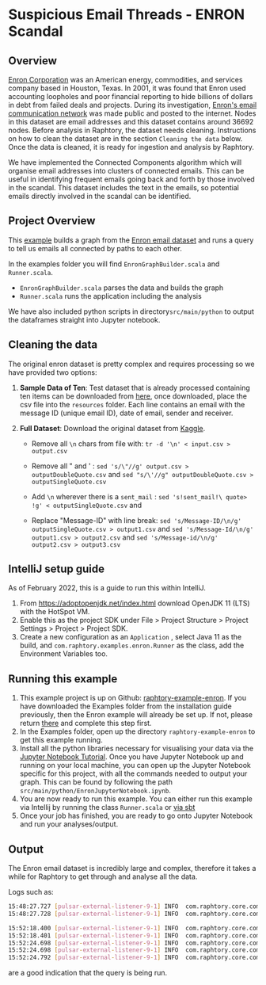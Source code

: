 # Suspicious Email Threads - ENRON Scandal

## Overview
[Enron Corporation](https://en.wikipedia.org/wiki/Enron) was an American energy, commodities, and services company based in Houston, Texas. In 2001, it was found that Enron used accounting loopholes and poor financial reporting to hide billions of dollars in debt from failed deals and projects. During its investigation, [Enron's email communication network](https://snap.stanford.edu/data/email-Enron.html) was made public and posted to the internet. Nodes in this dataset are email addresses and this dataset contains around 36692 nodes. Before analysis in Raphtory, the dataset needs cleaning. Instructions on how to clean the dataset are in the section `Cleaning the data` below. Once the data is cleaned, it is ready for ingestion and analysis by Raphtory. 

We have implemented the Connected Components algorithm which will organise email addresses into clusters of connected emails. This can be useful in identifying frequent emails going back and forth by those involved in the scandal. This dataset includes the text in the emails, so potential emails directly involved in the scandal can be identified.

## Project Overview

This [example](https://github.com/Raphtory/Raphtory/tree/master/examples/raphtory-example-enron) builds a graph from the [Enron email dataset](https://www.kaggle.com/wcukierski/enron-email-dataset) and runs a query to tell us emails all connected by paths to each other.

In the examples folder you will find `EnronGraphBuilder.scala` and `Runner.scala`.

* `EnronGraphBuilder.scala` parses the data and builds the graph
* `Runner.scala` runs the application including the analysis

We have also included python scripts in directory`src/main/python` to output the dataframes straight into Jupyter notebook.

## Cleaning the data

The original enron dataset is pretty complex and requires processing so we have provided two options:

1) **Sample Data of Ten**: Test dataset that is already processed containing ten items can be downloaded from [here](https://github.com/Raphtory/Data/blob/main/email_test.csv), once downloaded, place the csv file into the `resources` folder. Each line contains an email with the message ID (unique email ID), date of email, sender and receiver.

2) **Full Dataset**: Download the original dataset from [Kaggle](https://www.kaggle.com/wcukierski/enron-email-dataset).
    * Remove all `\n` chars from file with:  `tr -d '\n' < input.csv > output.csv` 
    * Remove all " and ' : `sed 's/\"//g' output.csv > outputDoubleQuote.csv` and `sed "s/\'//g" outputDoubleQuote.csv > outputSingleQuote.csv`
    * Add `\n` wherever there is a `sent_mail` : 
    `sed 's!sent_mail!\
quote> !g' < outputSingleQuote.csv`
and

    * Replace "Message-ID" with line break: `sed 's/Message-ID/\n/g' outputSingleQuote.csv > output1.csv` and `sed 's/Message-Id/\n/g' output1.csv > output2.csv` and `sed 's/Message-id/\n/g' output2.csv > output3.csv` 

## IntelliJ setup guide

As of February 2022, this is a guide to run this within IntelliJ.

1. From https://adoptopenjdk.net/index.html download OpenJDK 11 (LTS) with the HotSpot VM.
2. Enable this as the project SDK under File > Project Structure > Project Settings > Project > Project SDK.
3. Create a new configuration as an `Application` , select Java 11 as the build, and `com.raphtory.examples.enron.Runner` as the class, add the Environment Variables too.

## Running this example

1. This example project is up on Github: [raphtory-example-enron](https://github.com/Raphtory/Raphtory/tree/master/examples/raphtory-example-enron). If you have downloaded the Examples folder from the installation guide previously, then the Enron example will already be set up. If not, please return [there](../Install/installdependencies.md) and complete this step first. 
2. In the Examples folder, open up the directory `raphtory-example-enron` to get this example running.
3. Install all the python libraries necessary for visualising your data via the [Jupyter Notebook Tutorial](../PythonClient/tutorial_pulsar.md). Once you have Jupyter Notebook up and running on your local machine, you can open up the Jupyter Notebook specific for this project, with all the commands needed to output your graph. This can be found by following the path `src/main/python/EnronJupyterNotebook.ipynb`.
4. You are now ready to run this example. You can either run this example via Intellij by running the class `Runner.scala` or [via sbt](../Install/installdependencies.md#running-raphtory-via-sbt)
5. Once your job has finished, you are ready to go onto Jupyter Notebook and run your analyses/output.

## Output

The Enron email dataset is incredibly large and complex, therefore it takes a while for Raphtory to get through and analyse all the data.

Logs such as: 
```bash
15:48:27.727 [pulsar-external-listener-9-1] INFO  com.raphtory.core.components.querytracker.QueryProgressTracker - Job 'ConnectedComponents_1646321862675': Perspective '970557940000' finished in 114285 ms.
15:48:27.728 [pulsar-external-listener-9-1] INFO  com.raphtory.core.components.querytracker.QueryProgressTracker - Job ConnectedComponents_1646321862675: Running query, processed 8 perspectives.
```
```bash
15:52:18.400 [pulsar-external-listener-9-1] INFO  com.raphtory.core.components.querytracker.QueryProgressTracker - Job 'ConnectedComponents_1646321862675': Perspective '989557940000' finished in 6593 ms.
15:52:18.401 [pulsar-external-listener-9-1] INFO  com.raphtory.core.components.querytracker.QueryProgressTracker - Job ConnectedComponents_1646321862675: Running query, processed 27 perspectives.
15:52:24.698 [pulsar-external-listener-9-1] INFO  com.raphtory.core.components.querytracker.QueryProgressTracker - Job 'ConnectedComponents_1646321862675': Perspective '989858340000' finished in 6298 ms.
15:52:24.698 [pulsar-external-listener-9-1] INFO  com.raphtory.core.components.querytracker.QueryProgressTracker - Job ConnectedComponents_1646321862675: Running query, processed 28 perspectives.
15:52:24.792 [pulsar-external-listener-9-1] INFO  com.raphtory.core.components.querytracker.QueryProgressTracker - Job ConnectedComponents_1646321862675: Query completed with 28 perspectives and finished in 881069 ms.
```
are a good indication that the query is being run.